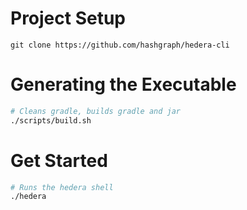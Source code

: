 Project Setup
===

```
git clone https://github.com/hashgraph/hedera-cli
```

Generating the Executable
===

```bash
# Cleans gradle, builds gradle and jar
./scripts/build.sh
```

Get Started
===

```bash
# Runs the hedera shell
./hedera
```